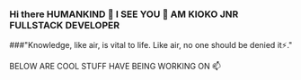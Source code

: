### Hi there HUMANKIND 👋 I SEE YOU 🤔 AM KIOKO JNR FULLSTACK DEVELOPER

###"Knowledge, like air, is vital to life. Like air, no one should be denied it⚡."

BELOW ARE COOL STUFF HAVE BEING WORKING ON 📫
